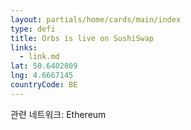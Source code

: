 ```yaml
---
layout: partials/home/cards/main/index
type: defi
title: Orbs is live on SushiSwap
links:
  - link.md
lat: 50.6402809
lng: 4.6667145
countryCode: BE
---
```


관련 네트워크: Ethereum


